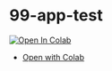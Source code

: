 # 99-app-test
[![Open In Colab](https://colab.research.google.com/assets/colab-badge.svg)](https://colab.research.google.com/github/masahiro-endo/99-app-test/blob/master/Notebook.ipynb)

- [Open with Colab](https://colab.research.google.com/github/masahiro-endo/99-app-test/blob/master/Notebook.ipynb)   


